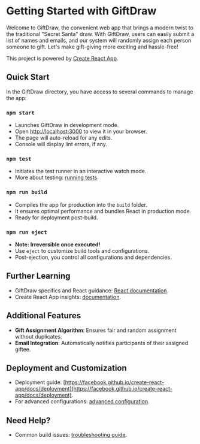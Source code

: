 # Getting Started with GiftDraw

Welcome to GiftDraw, the convenient web app that brings a modern twist to the traditional "Secret Santa" draw. With GiftDraw, users can easily submit a list of names and emails, and our system will randomly assign each person someone to gift. Let's make gift-giving more exciting and hassle-free!

This project is powered by [Create React App](https://github.com/facebook/create-react-app).

## Quick Start

In the GiftDraw directory, you have access to several commands to manage the app:

### `npm start`

- Launches GiftDraw in development mode.
- Open [http://localhost:3000](http://localhost:3000) to view it in your browser.
- The page will auto-reload for any edits.
- Console will display lint errors, if any.

### `npm test`

- Initiates the test runner in an interactive watch mode.
- More about testing: [running tests](https://facebook.github.io/create-react-app/docs/running-tests).

### `npm run build`

- Compiles the app for production into the `build` folder.
- It ensures optimal performance and bundles React in production mode.
- Ready for deployment post-build.

### `npm run eject`

- **Note: Irreversible once executed!**
- Use `eject` to customize build tools and configurations.
- Post-ejection, you control all configurations and dependencies.

## Further Learning

- GiftDraw specifics and React guidance: [React documentation](https://reactjs.org/).
- Create React App insights: [documentation](https://facebook.github.io/create-react-app/docs/getting-started).

## Additional Features

- **Gift Assignment Algorithm**: Ensures fair and random assignment without duplicates.
- **Email Integration**: Automatically notifies participants of their assigned giftee.

## Deployment and Customization

- Deployment guide: [https://facebook.github.io/create-react-app/docs/deployment](https://facebook.github.io/create-react-app/docs/deployment).
- For advanced configurations: [advanced configuration](https://facebook.github.io/create-react-app/docs/advanced-configuration).

## Need Help?

- Common build issues: [troubleshooting guide](https://facebook.github.io/create-react-app/docs/troubleshooting#npm-run-build-fails-to-minify).
